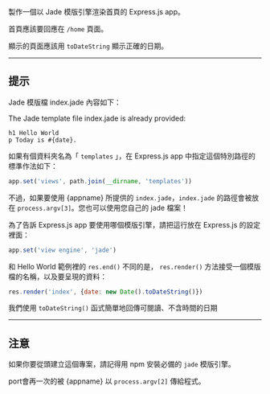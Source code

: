 製作一個以 Jade 模版引擎渲染首頁的 Express.js app。

首頁應該要回應在 `/home` 頁面。

顯示的頁面應該用 `toDateString` 顯示正確的日期。


-----------------------------

## 提示

Jade 模版檔 index.jade 內容如下：

The Jade template file index.jade is already provided:

```jade
h1 Hello World
p Today is #{date}.
```

如果有個資料夾名為「 `templates` 」，在 Express.js app 中指定這個特別路徑的標準作法如下：

```js
app.set('views', path.join(__dirname, 'templates'))
```

不過，如果要使用 {appname} 所提供的 `index.jade`，`index.jade` 的路徑會被放在 `process.argv[3]`。您也可以使用您自己的 jade 檔案！

為了告訴 Express.js app 要使用哪個模版引擎，請把這行放在 Express.js 的設定裡面：

```js
app.set('view engine', 'jade')
```

和 Hello World 範例裡的 `res.end()` 不同的是， `res.render()` 方法接受一個模版檔的名稱，以及要呈現的資料：

```js
res.render('index', {date: new Date().toDateString()})
```

我們使用 `toDateString()` 函式簡單地回傳可閱讀、不含時間的日期

--------------------------------

## 注意

如果你要從頭建立這個專案，請記得用 npm 安裝必備的 `jade` 模版引擎。 

port會再一次的被 {appname} 以 `process.argv[2]` 傳給程式。
